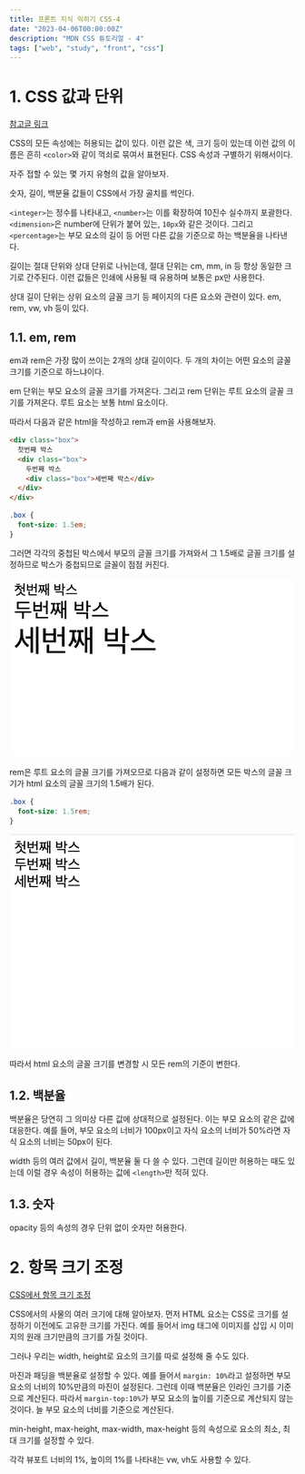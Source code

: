 ```yaml
---
title: 프론트 지식 익히기 CSS-4
date: "2023-04-06T00:00:00Z"
description: "MDN CSS 튜토리얼 - 4"
tags: ["web", "study", "front", "css"]
---
```


# 1. CSS 값과 단위

[참고글 링크](https://developer.mozilla.org/ko/docs/Learn/CSS/Building_blocks/Values_and_units)

CSS의 모든 속성에는 허용되는 값이 있다. 이런 값은 색, 크기 등이 있는데 이런 값의 이름은 흔히 `<color>`와 같이 꺽쇠로 묶여서 표현된다. CSS 속성과 구별하기 위해서이다.

자주 접할 수 있는 몇 가지 유형의 값을 알아보자.

숫자, 길이, 백분율 값들이 CSS에서 가장 골치를 썩인다.

`<integer>`는 정수를 나타내고, `<number>`는 이를 확장하여 10진수 실수까지 포괄한다. `<dimension>`은 number에 단위가 붙어 있는, `10px`와 같은 것이다. 그리고 `<percentage>`는 부모 요소의 길이 등 어떤 다른 값을 기준으로 하는 백분율을 나타낸다.

길이는 절대 단위와 상대 단위로 나뉘는데, 절대 단위는 cm, mm, in 등 항상 동일한 크기로 간주된다. 이런 값들은 인쇄에 사용될 때 유용하며 보통은 px만 사용한다.

상대 길이 단위는 상위 요소의 글꼴 크기 등 페이지의 다른 요소와 관련이 있다. em, rem, vw, vh 등이 있다.

## 1.1. em, rem

em과 rem은 가장 많이 쓰이는 2개의 상대 길이이다. 두 개의 차이는 어떤 요소의 글꼴 크기를 기준으로 하느냐이다.

em 단위는 부모 요소의 글꼴 크기를 가져온다. 그리고 rem 단위는 루트 요소의 글꼴 크기를 가져온다. 루트 요소는 보통 html 요소이다.

따라서 다음과 같은 html을 작성하고 rem과 em을 사용해보자.

```html
<div class="box">
  첫번째 박스
  <div class="box">
    두번째 박스
    <div class="box">세번째 박스</div>
  </div>
</div>
```

```css
.box {
  font-size: 1.5em;
}
```

그러면 각각의 중첩된 박스에서 부모의 글꼴 크기를 가져와서 그 1.5배로 글꼴 크기를 설정하므로 박스가 중첩되므로 글꼴이 점점 커진다.

![em-example](./em-example.png)

rem은 루트 요소의 글꼴 크기를 가져오므로 다음과 같이 설정하면 모든 박스의 글꼴 크기가 html 요소의 글꼴 크기의 1.5배가 된다.

```css
.box {
  font-size: 1.5rem;
}
```

![rem-example](./rem-example.png)

따라서 html 요소의 글꼴 크기를 변경할 시 모든 rem의 기준이 변한다.

## 1.2. 백분율

백분율은 당연히 그 의미상 다른 값에 상대적으로 설정된다. 이는 부모 요소의 같은 값에 대응한다. 예를 들어, 부모 요소의 너비가 100px이고 자식 요소의 너비가 50%라면 자식 요소의 너비는 50px이 된다.

width 등의 여러 값에서 길이, 백분율 둘 다 쓸 수 있다. 그런데 길이만 허용하는 때도 있는데 이럴 경우 속성이 허용하는 값에 `<length>`만 적혀 있다.

## 1.3. 숫자

opacity 등의 속성의 경우 단위 없이 숫자만 허용한다.

# 2. 항목 크기 조정

[CSS에서 항목 크기 조정](https://developer.mozilla.org/ko/docs/Learn/CSS/Building_blocks/Sizing_items_in_CSS)

CSS에서의 사물의 여러 크기에 대해 알아보자. 먼저 HTML 요소는 CSS로 크기를 설정하기 이전에도 고유한 크기를 가진다. 예를 들어서 img 태그에 이미지를 삽입 시 이미지의 원래 크기만큼의 크기를 가질 것이다.

그러나 우리는 width, height로 요소의 크기를 따로 설정해 줄 수도 있다.

마진과 패딩을 백분율로 설정할 수 있다. 예를 들어서 `margin: 10%`라고 설정하면 부모 요소의 너비의 10%만큼의 마진이 설정된다. 그런데 이때 백분율은 인라인 크기를 기준으로 계산된다. 따라서 `margin-top:10%`가 부모 요소의 높이를 기준으로 계산되지 않는 것이다. 늘 부모 요소의 너비를 기준으로 계산된다.

min-height, max-height, max-width, max-height 등의 속성으로 요소의 최소, 최대 크기를 설정할 수 있다.

각각 뷰포트 너비의 1%, 높이의 1%를 나타내는 vw, vh도 사용할 수 있다.